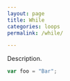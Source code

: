 ```yaml
---
layout: page
title: While
categories: loops
permalink: /while/

---
```


Description.

```js
var foo = "Bar";
```